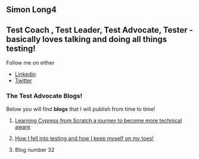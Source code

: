 ## Simon Long4
## Test Coach , Test Leader, Test Advocate, Tester - basically loves talking and doing all things testing!

 Follow me on either
* [Linkedin](https://www.linkedin.com/in/simonlongtester)
* [Twitter](https://twitter.com/simonlongtester)


### The Test Advocate Blogs! 

Below you will find <b>blogs</b> that I will publish from time to time!  

1. [Learning Cypress from Scratch  a journey to become more technical aware](blog1)

2. [How I fell into testing and how I keep myself on my toes!](blog2)

3. Blog number 32


